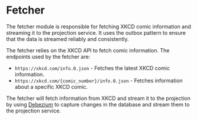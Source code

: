 # Fetcher

The fetcher module is responsible for fetching XKCD comic information and
streaming it to the projection service. It uses the outbox pattern to ensure
that the data is streamed reliably and consistently.

The fetcher relies on the XKCD API to fetch comic information. The endpoints
used by the fetcher are:

- `https://xkcd.com/info.0.json` - Fetches the latest XKCD comic information.
- `https://xkcd.com/{comic_number}/info.0.json` - Fetches information about a
  specific XKCD comic.

The fetcher will fetch information from XKCD and stream it to the projection
by using [Debezium](https://debezium.io) to capture changes in the database and
stream them to the projection service.
